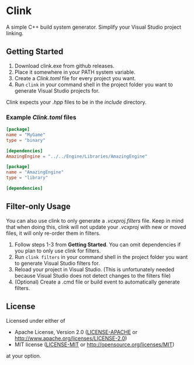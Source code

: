 # Clink
A simple C++ build system generator. Simplify your Visual Studio project linking.

## Getting Started
1. Download clink.exe from github releases.
2. Place it somewhere in your PATH system variable.
3. Create a *Clink.toml* file for every project you want.
4. Run `clink` in your command shell in the project folder you want to generate
    Visual Studio projects for.

Clink expects your *.hpp* files to be in the *include* directory.

### Example *Clink.toml* files
```toml
[package]
name = "MyGame"
type = "binary"

[dependencies]
AmazingEngine = "../../Engine/Libraries/AmazingEngine"
```

```toml
[package]
name = "AmazingEngine"
type = "library"

[dependencies]
```

## Filter-only Usage
You can also use clink to only generate a *.vcxproj.filters* file. Keep in mind
that when doing this, clink will not update your *.vcxproj* with new or moved
files, it will only re-order them in filters.

1. Follow steps 1-3 from **Getting Started**. You can omit dependencies if you
    plan to only use clink for filters.
2. Run `clink filters` in your command shell in the project folder you want to
    generate Visual Studio filters for.
3. Reload your project in Visual Studio. (This is unfortunately needed because
    Visual Studio does not detect changes to the filters file)
4. (Optional) Create a .cmd file or build event to automatically generate
    filters.

## License
Licensed under either of
 * Apache License, Version 2.0 ([LICENSE-APACHE](LICENSE-APACHE) or http://www.apache.org/licenses/LICENSE-2.0)
 * MIT license ([LICENSE-MIT](LICENSE-MIT) or http://opensource.org/licenses/MIT)

at your option.
